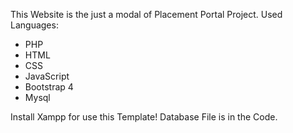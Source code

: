 This Website is the just a modal of Placement Portal Project.
Used Languages: 
- PHP
- HTML
- CSS
- JavaScript
- Bootstrap 4
- Mysql

Install Xampp for use this Template!
Database File is in the Code.
